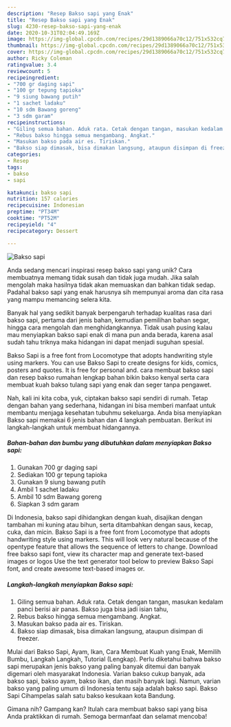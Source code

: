 ```yaml
---
description: "Resep Bakso sapi yang Enak"
title: "Resep Bakso sapi yang Enak"
slug: 4230-resep-bakso-sapi-yang-enak
date: 2020-10-31T02:04:49.169Z
image: https://img-global.cpcdn.com/recipes/29d1389066a70c12/751x532cq70/bakso-sapi-foto-resep-utama.jpg
thumbnail: https://img-global.cpcdn.com/recipes/29d1389066a70c12/751x532cq70/bakso-sapi-foto-resep-utama.jpg
cover: https://img-global.cpcdn.com/recipes/29d1389066a70c12/751x532cq70/bakso-sapi-foto-resep-utama.jpg
author: Ricky Coleman
ratingvalue: 3.4
reviewcount: 5
recipeingredient:
- "700 gr daging sapi"
- "100 gr tepung tapioka"
- "9 siung bawang putih"
- "1 sachet ladaku"
- "10 sdm Bawang goreng"
- "3 sdm garam"
recipeinstructions:
- "Giling semua bahan. Aduk rata. Cetak dengan tangan, masukan kedalam panci berisi air panas. Bakso juga bisa jadi isian tahu,"
- "Rebus bakso hingga semua mengambang. Angkat."
- "Masukan bakso pada air es. Tiriskan."
- "Bakso siap dimasak, bisa dimakan langsung, ataupun disimpan di freezer."
categories:
- Resep
tags:
- bakso
- sapi

katakunci: bakso sapi 
nutrition: 157 calories
recipecuisine: Indonesian
preptime: "PT34M"
cooktime: "PT52M"
recipeyield: "4"
recipecategory: Dessert

---
```



![Bakso sapi](https://img-global.cpcdn.com/recipes/29d1389066a70c12/751x532cq70/bakso-sapi-foto-resep-utama.jpg)

Anda sedang mencari inspirasi resep bakso sapi yang unik? Cara membuatnya memang tidak susah dan tidak juga mudah. Jika salah mengolah maka hasilnya tidak akan memuaskan dan bahkan tidak sedap. Padahal bakso sapi yang enak harusnya sih mempunyai aroma dan cita rasa yang mampu memancing selera kita.

Banyak hal yang sedikit banyak berpengaruh terhadap kualitas rasa dari bakso sapi, pertama dari jenis bahan, kemudian pemilihan bahan segar, hingga cara mengolah dan menghidangkannya. Tidak usah pusing kalau mau menyiapkan bakso sapi enak di mana pun anda berada, karena asal sudah tahu triknya maka hidangan ini dapat menjadi suguhan spesial.

Bakso Sapi is a free font from Locomotype that adopts handwriting style using markers. You can use Bakso Sapi to create designs for kids, comics, posters and quotes. It is free for personal and. cara membuat bakso sapi dan resep bakso rumahan lengkap bahan bikin bakso kenyal serta cara membuat kuah bakso tulang sapi yang enak dan seger tanpa pengawet.


Nah, kali ini kita coba, yuk, ciptakan bakso sapi sendiri di rumah. Tetap dengan bahan yang sederhana, hidangan ini bisa memberi manfaat untuk membantu menjaga kesehatan tubuhmu sekeluarga. Anda bisa menyiapkan Bakso sapi memakai 6 jenis bahan dan 4 langkah pembuatan. Berikut ini langkah-langkah untuk membuat hidangannya.

<!--inarticleads1-->

##### Bahan-bahan dan bumbu yang dibutuhkan dalam menyiapkan Bakso sapi:

1. Gunakan 700 gr daging sapi
1. Sediakan 100 gr tepung tapioka
1. Gunakan 9 siung bawang putih
1. Ambil 1 sachet ladaku
1. Ambil 10 sdm Bawang goreng
1. Siapkan 3 sdm garam


Di Indonesia, bakso sapi dihidangkan dengan kuah, disajikan dengan tambahan mi kuning atau bihun, serta ditambahkan dengan saus, kecap, cuka, dan micin. Bakso Sapi is a free font from Locomotype that adopts handwriting style using markers. This will look very natural because of the opentype feature that allows the sequence of letters to change. Download free bakso sapi font, view its character map and generate text-based images or logos Use the text generator tool below to preview Bakso Sapi font, and create awesome text-based images or. 

<!--inarticleads2-->

##### Langkah-langkah menyiapkan Bakso sapi:

1. Giling semua bahan. Aduk rata. Cetak dengan tangan, masukan kedalam panci berisi air panas. Bakso juga bisa jadi isian tahu,
1. Rebus bakso hingga semua mengambang. Angkat.
1. Masukan bakso pada air es. Tiriskan.
1. Bakso siap dimasak, bisa dimakan langsung, ataupun disimpan di freezer.


Mulai dari Bakso Sapi, Ayam, Ikan, Cara Membuat Kuah yang Enak, Memilih Bumbu, Langkah Langkah, Tutorial (Lengkap). Perlu diketahui bahwa bakso sapi merupakan jenis bakso yang paling banyak ditemui dan banyak digemari oleh masyarakat Indonesia. Varian bakso cukup banyak, ada bakso sapi, bakso ayam, bakso ikan, dan masih banyak lagi. Namun, varian bakso yang paling umum di Indonesia tentu saja adalah bakso sapi. Bakso Sapi Cihampelas salah satu bakso kesukaan kota Bandung. 

Gimana nih? Gampang kan? Itulah cara membuat bakso sapi yang bisa Anda praktikkan di rumah. Semoga bermanfaat dan selamat mencoba!
